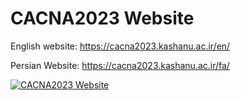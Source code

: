 # CACNA2023 Website

English website: https://cacna2023.kashanu.ac.ir/en/

Persian Website: https://cacna2023.kashanu.ac.ir/fa/


[![CACNA2023 Website](https://user-images.githubusercontent.com/2658040/212281299-5c0e774e-319e-43d7-8f2f-2a469aff8bef.jpg)](https://cacna2023.kashanu.ac.ir/en/)

